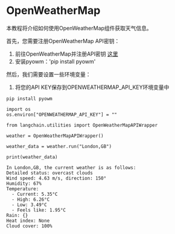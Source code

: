 OpenWeatherMap
=================

本教程将介绍如何使用OpenWeatherMap组件获取天气信息。

首先，您需要注册OpenWeatherMap API密钥：

1. 前往OpenWeatherMap并注册API密钥 [这里](https://openweathermap.org/api/)
2. 安装pyowm：'pip install pyowm'

然后，我们需要设置一些环境变量：

1. 将您的API KEY保存到OPENWEATHERMAP_API_KEY环境变量中

```
pip install pyowm

```

```
import os
os.environ["OPENWEATHERMAP_API_KEY"] = ""

```

```
from langchain.utilities import OpenWeatherMapAPIWrapper

```

```
weather = OpenWeatherMapAPIWrapper()

```

```
weather_data = weather.run("London,GB")

```

```
print(weather_data)

```

```
In London,GB, the current weather is as follows:
Detailed status: overcast clouds
Wind speed: 4.63 m/s, direction: 150°
Humidity: 67%
Temperature: 
  - Current: 5.35°C
  - High: 6.26°C
  - Low: 3.49°C
  - Feels like: 1.95°C
Rain: {}
Heat index: None
Cloud cover: 100%

```

